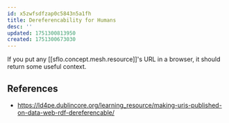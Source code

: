 ```yaml
---
id: x5zwfsdfzap0c5843n5a1fh
title: Dereferencability for Humans
desc: ''
updated: 1751300813950
created: 1751300673030
---
```


If you put any [[sflo.concept.mesh.resource]]'s URL in a browser, it should return some useful context. 

 


## References

- https://ld4pe.dublincore.org/learning_resource/making-uris-published-on-data-web-rdf-dereferencable/